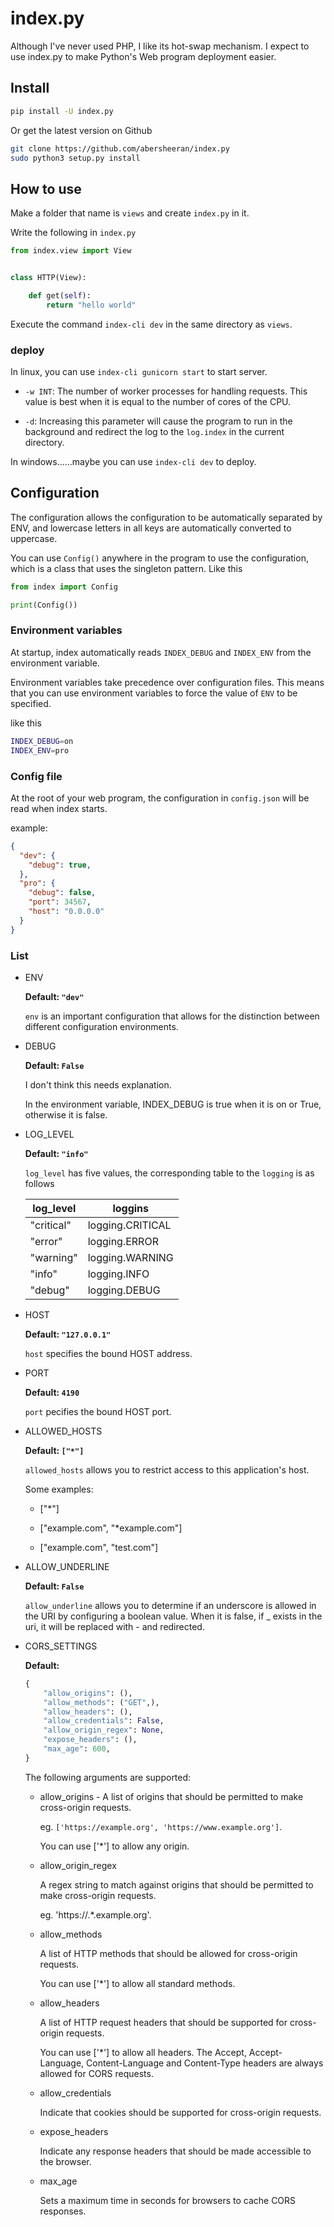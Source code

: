 # index.py

Although I've never used PHP, I like its hot-swap mechanism. I expect to use index.py to make Python's Web program deployment easier.

## Install

```bash
pip install -U index.py
```

Or get the latest version on Github

```bash
git clone https://github.com/abersheeran/index.py
sudo python3 setup.py install
```

## How to use

Make a folder that name is `views` and create `index.py` in it.

Write the following in `index.py`

```python
from index.view import View


class HTTP(View):

    def get(self):
        return "hello world"
```

Execute the command `index-cli dev` in the same directory as `views`.

### deploy

In linux, you can use `index-cli gunicorn start` to start server.

* `-w INT`: The number of worker processes for handling requests. This value is best when it is equal to the number of cores of the CPU.

* `-d`: Increasing this parameter will cause the program to run in the background and redirect the log to the `log.index` in the current directory.

In windows......maybe you can use `index-cli dev` to deploy.

## Configuration

The configuration allows the configuration to be automatically separated by ENV, and lowercase letters in all keys are automatically converted to uppercase.

You can use `Config()` anywhere in the program to use the configuration, which is a class that uses the singleton pattern. Like this

```python
from index import Config

print(Config())
```

### Environment variables

At startup, index automatically reads `INDEX_DEBUG` and `INDEX_ENV` from the environment variable.

Environment variables take precedence over configuration files. This means that you can use environment variables to force the value of `ENV` to be specified.

like this

```bash
INDEX_DEBUG=on
INDEX_ENV=pro
```

### Config file

At the root of your web program, the configuration in `config.json` will be read when index starts.

example:

```json
{
  "dev": {
    "debug": true,
  },
  "pro": {
    "debug": false,
    "port": 34567,
    "host": "0.0.0.0"
  }
}
```

### List

* ENV

  **Default: `"dev"`**

  `env` is an important configuration that allows for the distinction between different configuration environments.

* DEBUG

  **Default: `False`**

  I don't think this needs explanation.

  In the environment variable, INDEX_DEBUG is true when it is on or True, otherwise it is false.

* LOG_LEVEL

  **Default: `"info"`**

  `log_level` has five values, the corresponding table to the `logging` is as follows

  log_level   |loggins
  ---         |---
  "critical"  | logging.CRITICAL
  "error"     | logging.ERROR
  "warning"   | logging.WARNING
  "info"      | logging.INFO
  "debug"     | logging.DEBUG

* HOST

  **Default: `"127.0.0.1"`**

  `host` specifies the bound HOST address.

* PORT

  **Default: `4190`**

  `port` pecifies the bound HOST port.

* ALLOWED_HOSTS

  **Default: `["*"]`**

  `allowed_hosts` allows you to restrict access to this application's host.

  Some examples:

    - ["*"]

    - ["example.com", "*example.com"]

    - ["example.com", "test.com"]

* ALLOW_UNDERLINE

  **Default: `False`**

  `allow_underline` allows you to determine if an underscore is allowed in the URI by configuring a boolean value. When it is false, if _ exists in the uri, it will be replaced with - and redirected.
  
* CORS_SETTINGS

  **Default:**

    ```python
    {
        "allow_origins": (),
        "allow_methods": ("GET",),
        "allow_headers": (),
        "allow_credentials": False,
        "allow_origin_regex": None,
        "expose_headers": (),
        "max_age": 600,
    }
    ```
    
    The following arguments are supported:

    - allow_origins - A list of origins that should be permitted to make cross-origin requests. 
        
        eg. `['https://example.org', 'https://www.example.org']`. 
        
        You can use ['*'] to allow any origin.
    
    - allow_origin_regex
    
        A regex string to match against origins that should be permitted to make cross-origin requests. 
        
        eg. 'https://.*\.example\.org'.
    
    - allow_methods 
        
        A list of HTTP methods that should be allowed for cross-origin requests. 
        
        You can use ['*'] to allow all standard methods.
    
    - allow_headers
    
        A list of HTTP request headers that should be supported for cross-origin requests. 
        
        You can use ['*'] to allow all headers. The Accept, Accept-Language, Content-Language and Content-Type headers are always allowed for CORS requests.
    
    - allow_credentials
    
        Indicate that cookies should be supported for cross-origin requests. 
    
    - expose_headers
        
        Indicate any response headers that should be made accessible to the browser. 
    
    - max_age 
        
        Sets a maximum time in seconds for browsers to cache CORS responses. 

